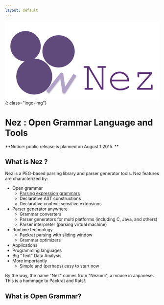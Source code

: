 ```yaml
---
layout: default
---
```


![logo](image/nez_logo.png){: class="logo-img"}

# Nez : Open Grammar Language and Tools

**Notice: public release is planned on August 1 2015. **

## What is Nez ?

Nez is a PEG-based parsing library and parser generator tools. Nez features are characterized by: 

* Open grammar
  * [Parsing expression grammars](https://en.wikipedia.org/wiki/Parsing_expression_grammar)
  * Declarative AST constructions
  * Declarative context-sensitive extensions
* Parser generator anywhere
  * Grammar converters
  * Parser generators for multi platforms (including C, Java, and others)
  * Parser interpreter (parsing virtual machine)
* Runtime technology
  * Packrat parsing with sliding window
  * Grammar optimizers
 * Applications
  * Programming languages
  * Big "Text" Data Analysis
* More importantly
  * Simple and (perhaps) easy to start now

By the way, the name "Nez" comes from "Nezumi", a mouse in Japanese. This is a hommage to Packrat and Rats!. 

## What is Open Grammar?

 